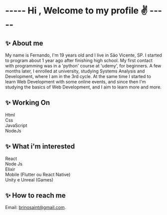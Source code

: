 <h1> ----- Hi , Welcome to my profile ✌ ----- </h1>

<h2> ✨ About me </h2>

My name is Fernando, I'm 19 years old and I live in São Vicente, SP. I started to program about 1 year ago after finishing high school. 
My first contact with programming was in a 'python' course at 'udemy', for beginners. A few months later, I enrolled at university, studying Systems Analysis and Development, where I am in the 3rd cycle. At the same time I started to learn Web Development with some online events, and since then I'm studying the basics of Web Development, and I aim to learn more and more.

<h2> ✨ Working On </h2>

Html
<br>
Css
<br>
JavaScript
<br>
NodeJs

<h2> ✨ What i'm interested </h2>

React
<br>
Node Js
<br>
Elixir
<br>
Mobile (Flutter ou React Native)
<br>
Unity e Unreal (Games)

<h2> ✨ How to reach me </h2>
 
Email: brinosaint@gmail.com.


